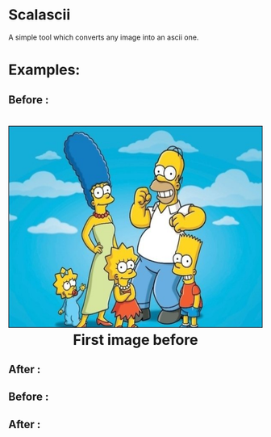# Scalascii
A simple tool which converts any image into an ascii one. 

# Examples:

## Before :
<h1 align='center'>
<img alt='First image before' height="400px" src='./examples/example1_before.jpg'>
  First image before
</h1>

## After :



## Before :



## After :
